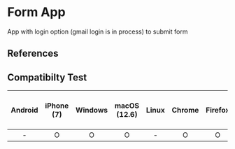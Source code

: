 # Form App

App with login option (gmail login is in process) to submit form

## References

## Compatibilty Test

| Android | iPhone (7)    | Windows | macOS (12.6) | Linux | Chrome | Firefox | Safari | Edge | Mobile Chrome on Android)
| :---:   | :---: | :---: | :---: | :---: | :---: | :---: | :---: | :---: | :---: |
| - | O | O | O | - | O | O | O | - | - |
